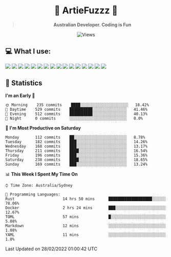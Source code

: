 <div align="center">
<h1>🔻 ArtieFuzzz 🔻</h1>

<!-- Have a good day after you read this :^) -->
  
<blockquote><strong>Australian Developer. Coding is Fun</strong></blockquote>

![Views](https://komarev.com/ghpvc/?username=ArtieFuzzz&style=flat-square)

</div>

## 💻 What I use:

<div align="left">
<img src="https://img.shields.io/badge/deno-%23000000.svg?&style=for-the-badge&logo=deno&logoColor=white"/>
<img src="https://img.shields.io/badge/node.js-%23339933.svg?&style=for-the-badge&logo=node.js&logoColor=white"/>
<img src="https://img.shields.io/badge/typescript-%233178C6.svg?&style=for-the-badge&logo=typescript&logoColor=white"/>
<img src="https://img.shields.io/badge/rust-%23000000.svg?&style=for-the-badge&logo=rust&logoColor=white"/>
<img src="https://img.shields.io/badge/visual%20studio%20code-%23007ACC.svg?&style=for-the-badge&logo=visual%20studio%20code&logoColor=white"/>
<img src="https://img.shields.io/badge/git-%23F05032.svg?&style=for-the-badge&logo=git&logoColor=white" />
<img src="https://img.shields.io/badge/kubernetes-%23326CE5.svg?&style=for-the-badge&logo=kubernetes&logoColor=white" />
<img src="https://img.shields.io/badge/docker-%232496ED.svg?&style=for-the-badge&logo=docker&logoColor=white"/>
<img src="https://img.shields.io/badge/ubuntu-%23E95420.svg?&style=for-the-badge&logo=ubuntu&logoColor=white"/>
<img src="https://img.shields.io/badge/linux-%23FCC624.svg?&style=for-the-badge&logo=linux&logoColor=black"/>
<img src="https://img.shields.io/badge/windows-%230078D6.svg?&style=for-the-badge&logo=windows&logoColor=white"/>
<img src="https://img.shields.io/badge/powershell-%235391FE.svg?&style=for-the-badge&logo=powershell&logoColor=white"/>
<img src="https://img.shields.io/badge/gnu%20bash-%234EAA25.svg?&style=for-the-badge&logo=gnu%20bash&logoColor=white"/>
<img src="https://img.shields.io/badge/prisma-%232D3748.svg?&style=for-the-badge&logo=prisma&logoColor=white"/>
<img src="https://img.shields.io/badge/mongodb-%2347A248.svg?&style=for-the-badge&logo=mongodb&logoColor=white"/>
<img src="https://img.shields.io/badge/postgresql-%23336791.svg?&style=for-the-badge&logo=postgresql&logoColor=white"/>
</div>

## 🌟 Statistics
<!--START_SECTION:waka-->
**I'm an Early 🐤** 

```text
🌞 Morning    235 commits    ████░░░░░░░░░░░░░░░░░░░░░   18.42% 
🌆 Daytime    529 commits    ██████████░░░░░░░░░░░░░░░   41.46% 
🌃 Evening    512 commits    ██████████░░░░░░░░░░░░░░░   40.13% 
🌙 Night      0 commits      ░░░░░░░░░░░░░░░░░░░░░░░░░   0.0%

```
📅 **I'm Most Productive on Saturday** 

```text
Monday       112 commits    ██░░░░░░░░░░░░░░░░░░░░░░░   8.78% 
Tuesday      182 commits    ███░░░░░░░░░░░░░░░░░░░░░░   14.26% 
Wednesday    168 commits    ███░░░░░░░░░░░░░░░░░░░░░░   13.17% 
Thursday     211 commits    ████░░░░░░░░░░░░░░░░░░░░░   16.54% 
Friday       196 commits    ███░░░░░░░░░░░░░░░░░░░░░░   15.36% 
Saturday     238 commits    ████░░░░░░░░░░░░░░░░░░░░░   18.65% 
Sunday       169 commits    ███░░░░░░░░░░░░░░░░░░░░░░   13.24%

```


📊 **This Week I Spent My Time On** 

```text
⌚︎ Time Zone: Australia/Sydney

💬 Programming Languages: 
Rust                     14 hrs 50 mins      ███████████████████░░░░░░   78.06% 
Docker                   2 hrs 24 mins       ███░░░░░░░░░░░░░░░░░░░░░░   12.67% 
TOML                     57 mins             █░░░░░░░░░░░░░░░░░░░░░░░░   5.08% 
Markdown                 12 mins             ░░░░░░░░░░░░░░░░░░░░░░░░░   1.08% 
YAML                     11 mins             ░░░░░░░░░░░░░░░░░░░░░░░░░   1.0%

```


 Last Updated on 28/02/2022 01:00:42 UTC
<!--END_SECTION:waka-->
